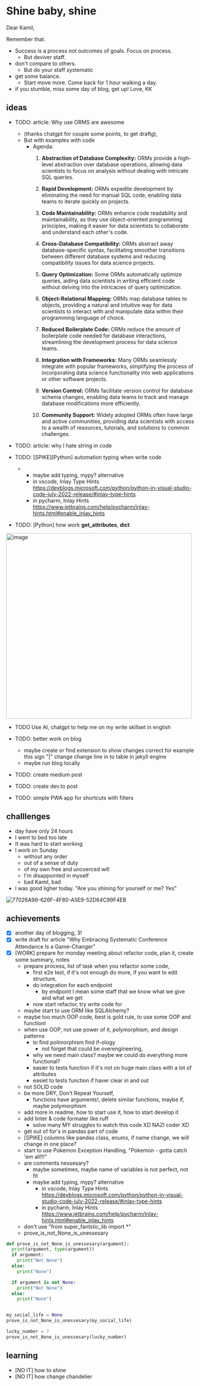 # Shine baby, shine

Dear Kamil, 

Remember that. 
* Success is a process not outcomes of goals. Focus on process.
  * But deviver staff.
* don't compare to others. 
  * But do your staff systematic
* get some balance.
  * Start move more. Come back for 1 hour walking a day. 
* if you stumble, miss some day of blog, get up!
Love,
KK

## ideas
* TODO: article: Why use ORMS are awesome 
  * (thanks chatgpt for couple some points, to get draftg),
  * But with examples with code 
    * Agenda:
      1. **Abstraction of Database Complexity:** ORMs provide a high-level abstraction over database operations, allowing data scientists to focus on analysis without dealing with intricate SQL queries.

      2. **Rapid Development:** ORMs expedite development by eliminating the need for manual SQL code, enabling data teams to iterate quickly on projects.

      3. **Code Maintainability:** ORMs enhance code readability and maintainability, as they use object-oriented programming principles, making it easier for data scientists to collaborate and understand each other's code.

      4. **Cross-Database Compatibility:** ORMs abstract away database-specific syntax, facilitating smoother transitions between different database systems and reducing compatibility issues for data science projects.

      5. **Query Optimization:** Some ORMs automatically optimize queries, aiding data scientists in writing efficient code without delving into the intricacies of query optimization.

      6. **Object-Relational Mapping:** ORMs map database tables to objects, providing a natural and intuitive way for data scientists to interact with and manipulate data within their programming language of choice.

      7. **Reduced Boilerplate Code:** ORMs reduce the amount of boilerplate code needed for database interactions, streamlining the development process for data science teams.

      8. **Integration with Frameworks:** Many ORMs seamlessly integrate with popular frameworks, simplifying the process of incorporating data science functionality into web applications or other software projects.

      9. **Version Control:** ORMs facilitate version control for database schema changes, enabling data teams to track and manage database modifications more efficiently.

      10. **Community Support:** Widely adopted ORMs often have large and active communities, providing data scientists with access to a wealth of resources, tutorials, and solutions to common challenges.

* TODO: article: why I hate string in code
* TODO: [SPIKE][Python] automation typing when write code
  *  * maybe add typing, mypy? alternative
      * in vscode, Inlay Type Hints https://devblogs.microsoft.com/python/python-in-visual-studio-code-july-2022-release/#inlay-type-hints
      * in pycharm, Inlay Hints https://www.jetbrains.com/help/pycharm/inlay-hints.html#enable_inlay_hints
* TODO: [Python] how work __get_attributes__, __dict__
   
<img width="496" alt="image" src="https://github.com/KuligKamil/kuligkamil.github.io/assets/13277748/daaadaa6-09bd-4eff-8186-272247bde496">

* TODO Use AI, chatgpt to help me on my write skillset in english

* TODO: better work on blog
  *  maybe create or find extension to show changes correct for example this sign "|" change change line in to table in jekyll engine 
  * maybe run blog locally
* TODO: create medium post
* TODO: create dev.to post
* TODO: simple PWA app for shortcuts with filters
  
## challlenges
* day have only 24 hours
* I went to bed too late
* It was hard to start working
* I work on Sunday
  * without any order 
  * out of a sense of duty 
  * of my own free and uncoerced will
  * I'm disappointed in myself
  * bad Kamil, bad
* I was good ligher today. "Are you shining for yourself or me? Yes"
  
![77026A99-626F-4F80-A5E9-52D64C99F4EB](https://github.com/KuligKamil/kuligkamil.github.io/assets/13277748/14f16d38-6ee0-43cc-9bea-edadeb4c26fb)


## achievements
- [X] another day of blogging, 3!
- [X] write draft for article "Why Embracing Systematic Conference Attendance Is a Game-Changer"
- [X] [WORK] prepare for monday meeting about refactor code, plan it, create some summary, notes
  * prepare process, list of task when you refactor some code, 
    * first e2e test, if it's not enough do more, if you want to edit structure,
    * do integration for each endpoint 
      * by endpoint I mean some staff that we know what we give and what we get
    * now start refactor, try write code for 
  * maybe start to use ORM like SQLAlchemy? 
  * maybe too much OOP code, best is gold rule, to use some OOP and functionl
  * when use OOP, not use power of it, polymorphism, and design patterns
    * to find polimorphism find if-ology
      * not forget that could be overengineering,  
    * why we need main class? maybe we could do everything more functional?
    * easier to tests function if it's not on huge main class with a lot of attributes
    * easiet to tests function if haver clear in and out
  * not SOLID code
  * be more DRY, Don't Repeat Yourself, 
    * functions have arguments!, delete similar functions, maybe if, maybe polymorphism  
  * add more in readme, how to start use it, how to start develop it
  * add linter & code formater like ruff
    * solve many MY struggles to watch this code XD NAZI coder XD
  * get out of for's in pandas part of code
  * [SPIKE] columns like pandas class, enums, if name change, we will change in one place?
  * start to use Pokemon Exception Handling, "Pokemon - gotta catch 'em all!!!" 
  * are comments nessesary? 
    * maybe sometimes, maybe name of variables is not perfect, not fit
    * maybe add typing, mypy? alternative
      * in vscode, Inlay Type Hints https://devblogs.microsoft.com/python/python-in-visual-studio-code-july-2022-release/#inlay-type-hints
      * in pycharm, Inlay Hints https://www.jetbrains.com/help/pycharm/inlay-hints.html#enable_inlay_hints
  * don't use "from super_fantstic_lib import *"
  * prove_is_not_None_is_unessesary


```python
def prove_is_not_None_is_unessesary(argument):
  print(argument, type(argument))
  if argument:
    print("Not None")
  else:
    print("None")

  if argument is not None:
    print("Not None")
  else:
    print("None")


my_social_life = None
prove_is_not_None_is_unessesary(my_social_life)

lucky_number = 7 
prove_is_not_None_is_unessesary(lucky_number)
```


## learning 
* [NO IT] how to shine
* [NO IT] how change chandelier

